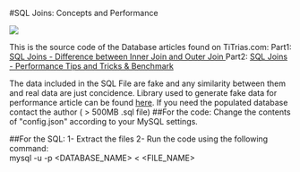 #SQL Joins: Concepts and Performance

![](https://www.titrias.com/files/2017/07/cropped-600Square-1.png)

This is the source code of the Database articles found on TiTrias.com:
Part1: [SQL Joins - Difference between Inner Join and Outer Join ]( https://www.titrias.com/sql-joins-inner-join-outer-join/)
Part2: [SQL Joins - Performance Tips and Tricks & Benchmark ](  https://www.titrias.com/sql-joins-performance-1/)

The data included in the SQL File are fake and any similarity between them and real data are just concidence.
Library used to generate fake data for performance article can be found [here](https://github.com/joke2k/faker).
If you need the populated database contact the author ( > 500MB .sql file)
##For the code:
Change the contents of "config.json" according to your MySQL settings.

##For the SQL:
1- Extract the files
2- Run the code using the following command:  
mysql -u<USERNAME> -p <DATABASE_NAME> < <FILE_NAME>
